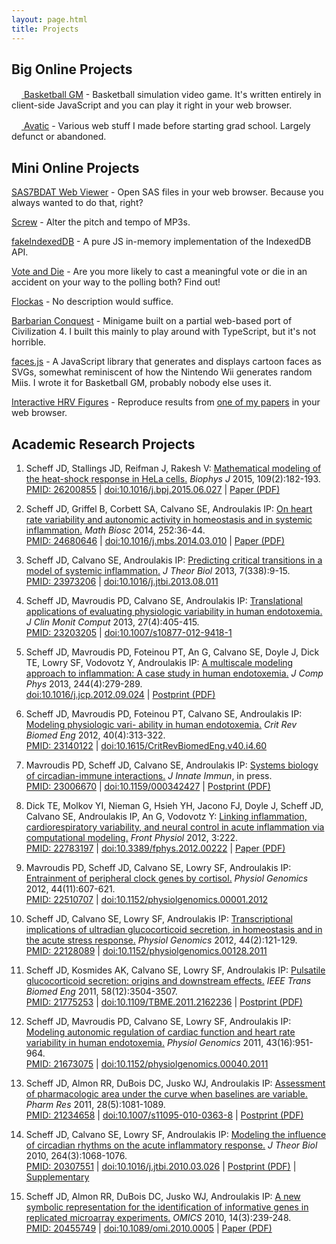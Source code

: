 ```yaml
---
layout: page.html
title: Projects
---
```


<h2>Big Online Projects</h2>

<a href="https://basketball-gm.com/"><img src="/files/icons/basketballgm.png" width="16" height="16" alt="" /> Basketball GM</a> - Basketball simulation video game. It's written entirely in client-side JavaScript and you can play it right in your web browser.

<a href="http://www.avatic.com/"><img src="/files/icons/avatic.png" width="16" height="16" alt="" /> Avatic</a> - Various web stuff I made before starting grad school. Largely defunct or abandoned.

<h2>Mini Online Projects</h2>

<a href="/sas7bdat/">SAS7BDAT Web Viewer</a> - Open SAS files in your web browser. Because you always wanted to do that, right?

<a href="/screw/">Screw</a> - Alter the pitch and tempo of MP3s.

<a href="https://github.com/dumbmatter/fakeIndexedDB">fakeIndexedDB</a> -  A pure JS in-memory implementation of the IndexedDB API.

<a href="/vote-and-die/">Vote and Die</a> - Are you more likely to cast a meaningful vote or die in an accident on your way to the polling both? Find out!

<a href="/flockas/">Flockas</a> - No description would suffice.

<a href="/barbconq/">Barbarian Conquest</a> - Minigame built on a partial web-based port of Civilization 4. I built this mainly to play around with TypeScript, but it's not horrible.

<a href="/facesjs/">faces.js</a> - A JavaScript library that generates and displays cartoon faces as SVGs, somewhat reminiscent of how the Nintendo Wii generates random Miis. I wrote it for Basketball GM, probably nobody else uses it.

<a href="/hrv-interactive/">Interactive HRV Figures</a> - Reproduce results from <a href="http://www.ncbi.nlm.nih.gov/pubmed/24680646">one of my papers</a> in your web browser.

<h2>Academic Research Projects</h2>

<ol>
<li>
<p>
Scheff JD, Stallings JD, Reifman J, Rakesh V: <a href="/files/papers/2015-heat-shock-response.pdf">Mathematical modeling of the heat-shock response in HeLa cells.</a> <em>Biophys J</em> 2015, 109(2):182-193.<br />
<span class="publinks"><a href="http://www.ncbi.nlm.nih.gov/pubmed/26200855">PMID: 26200855</a> | <a href="http://dx.doi.org/10.1016/j.bpj.2015.06.027">doi:10.1016/j.bpj.2015.06.027</a> | <a href="/files/papers/2015-heat-shock-response.pdf">Paper (PDF)</a></span>
</p>
</li>

<li>
<p>
Scheff JD, Griffel B, Corbett  SA, Calvano SE, Androulakis IP: <a href="/files/papers/2014-on-heart-rate-variability.pdf">On heart rate variability and autonomic activity in homeostasis and in systemic inflammation.</a> <em>Math Biosc</em> 2014, 252:36-44.<br />
<span class="publinks"><a href="http://www.ncbi.nlm.nih.gov/pubmed/24680646">PMID: 24680646</a> | <a href="http://dx.doi.org/10.1016/j.mbs.2014.03.010">doi:10.1016/j.mbs.2014.03.010</a> | <a href="/files/papers/2014-on-heart-rate-variability.pdf">Paper (PDF)</a></span>
</p>
</li>

<li>
<p>
Scheff JD, Calvano SE, Androulakis IP: <a href="http://dx.doi.org/10.1016/j.jtbi.2013.08.011">Predicting critical transitions in a model of systemic inflammation.</a> <em>J Theor Biol</em> 2013, 7(338):9-15.<br />
<span class="publinks"><a href="http://www.ncbi.nlm.nih.gov/pubmed/23973206">PMID: 23973206</a> | <a href="http://dx.doi.org/10.1016/j.jtbi.2013.08.011">doi:10.1016/j.jtbi.2013.08.011</a></span>
</p>
</li>

<li>
<p>
Scheff JD, Mavroudis PD, Calvano SE, Androulakis IP: <a href="http://dx.doi.org/10.1007/s10877-012-9418-1">Translational applications of evaluating
physiologic variability in human endotoxemia.</a> <em>J Clin Monit Comput</em> 2013, 27(4):405-415.<br />
<span class="publinks"><a href="http://www.ncbi.nlm.nih.gov/pubmed/23203205">PMID: 23203205</a> | <a href="http://dx.doi.org/10.1007/s10877-012-9418-1">doi:10.1007/s10877-012-9418-1</a></span>
</p>
</li>

<li>
<p>
Scheff JD, Mavroudis PD, Foteinou PT, An G, Calvano SE, Doyle J, Dick TE, Lowry SF, Vodovotz Y, Androulakis IP: <a href="/files/papers/2013-multiscale-modeling-approach.pdf">A multiscale modeling approach to inflammation: A case study in human endotoxemia.</a> <em>J Comp Phys</em> 2013, 244(4):279-289.<br />
<span class="publinks"><a href="http://dx.doi.org/10.1016/j.jcp.2012.09.024">doi:10.1016/j.jcp.2012.09.024</a> | <a href="/files/papers/2013-multiscale-modeling-approach.pdf">Postprint (PDF)</a></span>
</p>
</li>

<li>
<p>
Scheff JD, Mavroudis PD, Foteinou PT, Calvano SE, Androulakis IP: <a href="http://dx.doi.org/10.1615/CritRevBiomedEng.v40.i4.60">Modeling physiologic vari-
ability in human endotoxemia.</a> <em>Crit Rev Biomed Eng</em> 2012, 40(4):313-322.<br />
<span class="publinks"><a href="http://www.ncbi.nlm.nih.gov/pubmed/23140122">PMID: 23140122</a> | <a href="http://dx.doi.org/10.1615/CritRevBiomedEng.v40.i4.60">doi:10.1615/CritRevBiomedEng.v40.i4.60</a></span>
</p>
</li>

<li>
<p>
Mavroudis PD, Scheff JD, Calvano SE, Androulakis IP: <a href="/files/papers/2012-systems-biology-circadian.pdf">Systems biology of circadian-immune interactions.</a> <em>J Innate Immun</em>, in press.<br />
<span class="publinks"><a href="http://www.ncbi.nlm.nih.gov/pubmed/23006670">PMID: 23006670</a> | <a href="http://dx.doi.org/10.1159/000342427">doi:10.1159/000342427</a> | <a href="/files/papers/2012-systems-biology-circadian.pdf">Postprint (PDF)</a></span>
</p>
</li>

<li>
<p>
Dick TE, Molkov YI, Nieman G, Hsieh YH, Jacono FJ, Doyle J, Scheff JD, Calvano SE, Androulakis IP, An G, Vodovotz Y: <a href="/files/papers/2012-linking-inflammation-cardiorespiratory.pdf">Linking inflammation, cardiorespiratory variability, and neural control in acute inflammation via computational modeling.</a> <em>Front Physiol</em> 2012, 3:222.<br />
<span class="publinks"><a href="http://www.ncbi.nlm.nih.gov/pubmed/22783197">PMID: 22783197</a> | <a href="http://dx.doi.org/10.3389/fphys.2012.00222">doi:10.3389/fphys.2012.00222</a> | <a href="/files/papers/2012-linking-inflammation-cardiorespiratory.pdf">Paper (PDF)</a></span>
</p>
</li>

<li>
<p>
Mavroudis PD, Scheff JD, Calvano SE, Lowry SF, Androulakis IP: <a href="http://dx.doi.org/10.1152/physiolgenomics.00001.2012">Entrainment of peripheral clock genes by cortisol.</a> <em>Physiol Genomics</em> 2012, 44(11):607-621.<br />
<span class="publinks"><a href="http://www.ncbi.nlm.nih.gov/pubmed/22510707">PMID: 22510707</a> | <a href="http://dx.doi.org/10.1152/physiolgenomics.00001.2012">doi:10.1152/physiolgenomics.00001.2012</a></span>
</p>
</li>

<li>
<p>
Scheff JD, Calvano SE, Lowry SF, Androulakis IP: <a href="http://dx.doi.org/10.1152/physiolgenomics.00128.2011">Transcriptional implications of ultradian glucocorticoid secretion, in homeostasis and in the acute stress response.</a> <em>Physiol Genomics</em> 2012, 44(2):121-129.<br />
<span class="publinks"><a href="http://www.ncbi.nlm.nih.gov/pubmed/22128089">PMID: 22128089</a> | <a href="http://dx.doi.org/10.1152/physiolgenomics.00128.2011">doi:10.1152/physiolgenomics.00128.2011</a></span>
</p>
</li>

<li>
<p>
Scheff JD, Kosmides AK, Calvano SE, Lowry SF, Androulakis IP: <a href="/files/papers/2011-pulsatile-glucocorticoid-secretion.pdf">Pulsatile glucocorticoid secretion: origins and downstream effects.</a> <em>IEEE Trans Biomed Eng</em> 2011, 58(12):3504-3507.<br />
<span class="publinks"><a href="http://www.ncbi.nlm.nih.gov/pubmed/21775253">PMID: 21775253</a> | <a href="http://dx.doi.org/10.1109/TBME.2011.2162236">doi:10.1109/TBME.2011.2162236</a> | <a href="/files/papers/2011-pulsatile-glucocorticoid-secretion.pdf">Postprint (PDF)</a></span>
</p>
</li>

<li>
<p>
Scheff JD, Mavroudis PD, Calvano SE, Lowry SF, Androulakis IP: <a href="http://dx.doi.org/10.1152/physiolgenomics.00040.2011">Modeling autonomic regulation of cardiac function and heart rate variability in human endotoxemia.</a> <em>Physiol Genomics</em> 2011, 43(16):951-964.<br />
<span class="publinks"><a href="http://www.ncbi.nlm.nih.gov/pubmed/21673075">PMID: 21673075</a> | <a href="http://dx.doi.org/10.1152/physiolgenomics.00040.2011">doi:10.1152/physiolgenomics.00040.2011</a></span>
</p>
</li>

<li>
<p>
Scheff JD, Almon RR, DuBois DC, Jusko WJ, Androulakis IP: <a href="/files/papers/2011-assessment-pharmacologic-area.pdf">Assessment of pharmacologic area under the curve when baselines are variable.</a> <em>Pharm Res</em> 2011, 28(5):1081-1089.<br />
<span class="publinks"><a href="http://www.ncbi.nlm.nih.gov/pubmed/21234658">PMID: 21234658</a> | <a href="http://dx.doi.org/10.1007/s11095-010-0363-8">doi:10.1007/s11095-010-0363-8</a> | <a href="/files/papers/2011-assessment-pharmacologic-area.pdf">Postprint (PDF)</a></span>
</p>
</li>

<li>
<p>
Scheff JD, Calvano SE, Lowry SF, Androulakis IP: <a href="/files/papers/2010-modeling-influence-circadian.pdf">Modeling the influence of circadian rhythms on the acute inflammatory response.</a> <em>J Theor Biol</em> 2010, 264(3):1068-1076.<br />
<span class="publinks"><a href="http://www.ncbi.nlm.nih.gov/pubmed/20307551">PMID: 20307551</a> | <a href= "http://dx.doi.org/10.1016/j.jtbi.2010.03.026">doi:10.1016/j.jtbi.2010.03.026</a> | <a href="/files/papers/2010-modeling-influence-circadian.pdf">Postprint (PDF)</a> | <a href="/files/papers/2010-modeling-influence-circadian.zip">Supplementary</a></span>
</p>
</li>

<li>
<p>
Scheff JD, Almon RR, DuBois DC, Jusko WJ, Androulakis IP: <a href="/files/papers/2010-new-symbolic-representation.pdf">A new symbolic representation for the identification of informative genes in replicated microarray experiments.</a> <em>OMICS</em> 2010, 14(3):239-248.<br />
<span class="publinks"><a href="http://www.ncbi.nlm.nih.gov/pubmed/20455749">PMID: 20455749</a> | <a href="http://dx.doi.org/10.1089/omi.2010.0005">doi:10.1089/omi.2010.0005</a> | <a href="/files/papers/2010-new-symbolic-representation.pdf">Paper (PDF)</a></span>
</p>
</li>
</ol>